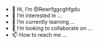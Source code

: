 - 👋 Hi, I’m @Rewrfggcghfgdu
- 👀 I’m interested in ...
- 🌱 I’m currently learning ...
- 💞️ I’m looking to collaborate on ...
- 📫 How to reach me ...

<!---
Rewrfggcghfgdu/Rewrfggcghfgdu is a ✨ special ✨ repository because its `README.md` (this file) appears on your GitHub profile.
You can click the Preview link to take a look at your changes.
--->
